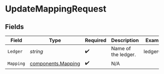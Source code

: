 # UpdateMappingRequest


## Fields

| Field                                                    | Type                                                     | Required                                                 | Description                                              | Example                                                  |
| -------------------------------------------------------- | -------------------------------------------------------- | -------------------------------------------------------- | -------------------------------------------------------- | -------------------------------------------------------- |
| `Ledger`                                                 | *string*                                                 | :heavy_check_mark:                                       | Name of the ledger.                                      | ledger001                                                |
| `Mapping`                                                | [components.Mapping](../../models/components/mapping.md) | :heavy_check_mark:                                       | N/A                                                      |                                                          |